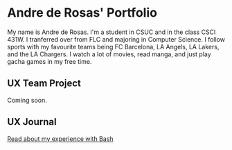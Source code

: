 # Andre de Rosas' Portfolio

My name is Andre de Rosas. I'm a student in CSUC and in the class CSCI 431W. I tranferred over from FLC and majoring in Computer Science. I follow sports with my favourite teams being FC Barcelona, LA Angels, LA Lakers, and the LA Chargers. I watch a lot of movies, read manga, and just play gacha games in my free time.



## UX Team Project

Coming soon.

## UX Journal

[Read about my experience with Bash](j01/)
